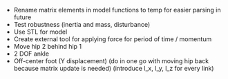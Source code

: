- Rename matrix elements in model functions to temp for easier parsing in future
- Test robustness (inertia and mass, disturbance)
- Use STL for model
- Create external tool for applying force for period of time / momentum
- Move hip 2 behind hip 1   
- 2 DOF ankle
- Off-center foot (Y displacement) (do in one go with moving hip back because matrix update is needed) (introduce l_x, l_y, l_z for every link)